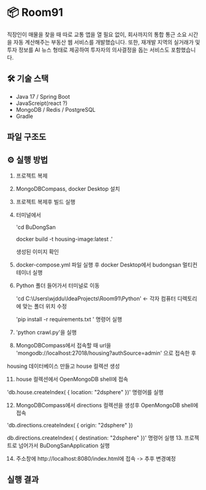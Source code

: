 # 📦 Room91

직장인이 매물을 찾을 때 따로 교통 앱을 열 필요 없이, 회사까지의 통합 통근 소요 시간을 자동 계산해주는 부동산 웹 서비스를 개발했습니다.
또한, 재개발 지역의 실거래가 및 투자 정보를 AI 뉴스 형태로 제공하여 투자자의 의사결정을 돕는 서비스도 포함했습니다.

## 🛠 기술 스택
- Java 17 / Spring Boot
- JavaScreipt(react ?)
- MongoDB / Redis / PostgreSQL
- Gradle

## 파일 구조도



## ⚙️ 실행 방법

1. 프로젝트 복제

2. MongoDBCompass, docker Desktop 설치

3. 프로젝트 복제후 빌드 실행

4. 터미널에서 

   'cd BuDongSan 

   docker build -t housing-image:latest .'

   생성된 이미지 확인

6. docker-compose.yml 파일 실행 후 docker Desktop에서 budongsan 멀티컨테이너 실행

7. Python 폴더 들어가서 터미널로 이동

   'cd C:\Users\wjddu\IdeaProjects\Room91\Python' <- 각자 컴퓨터 디렉토리에 맞는 폴더 위치 수정
   
   'pip install -r requirements.txt ' 명령어 실행
9. 'python crawl.py'을 실행

10. MongoDBCompass에서 접속할 때 url을 'mongodb://localhost:27018/housing?authSource=admin' 으로 접속한 후 

housing 데이터베이스 만들고 house 컬렉션 생성

11. house 컬렉션에서  OpenMongoDB shell에 접속

'db.house.createIndex( { location: "2dsphere" })' 명령어를 실행

12. MongoDBCompass에서 directions 컬렉션을 생성후 OpenMongoDB shell에 접속
   
   'db.directions.createIndex( { origin: "2dsphere" })
   
   db.directions.createIndex( { destination: "2dsphere" })' 
   명령어 실행
13. 프로젝트로 넘어가서 BuDongSanApplication 실행

14. 주소창에 http://localhost:8080/index.html에 접속 -> 추후 변경예정
   
## 실행 결과
